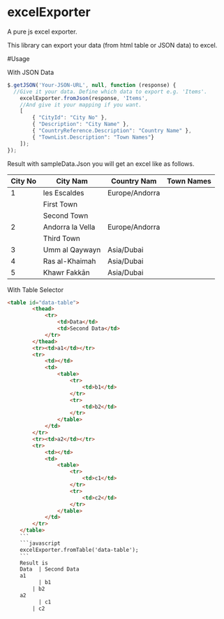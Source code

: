 # excelExporter
A pure js excel exporter.

This library can export your data (from html table or JSON data) to excel.

#Usage

With JSON Data
```javascript
$.getJSON('Your-JSON-URL', null, function (response) {
  //Give it your data. Define which data to export e.g. 'Items'.
	excelExporter.fromJson(response, 'Items',
	//And give it your mapping if you want.
	[
		{ "CityId": "City No" },
		{ "Description": "City Name" },
		{ "CountryReference.Description": "Country Name" },
		{ "TownList.Description": "Town Names"}
	]);
});
```
Result with sampleData.Json you will get an excel like as follows.

City No |	City Nam	|	Country Nam	|	Town Names
-------	| -------------		|	------------	|	-----
1	|	les Escaldes	|	Europe/Andorra      
							| First Town
							| Second Town
2	|	Andorra la Vella	|	Europe/Andorra
							| Third Town
3	|	Umm al Qaywayn	|	Asia/Dubai
4	|	Ras al-Khaimah	|	Asia/Dubai
5	|	Khawr Fakkān	|	Asia/Dubai

With Table Selector
```html
<table id="data-table">
		<thead>
			<tr>
				<td>Data</td>
				<td>Second Data</td>
			</tr>
		</thead>
		<tr><td>a1</td></tr>
		<tr>
			<td></td>
			<td>
				<table>
					<tr>
						<td>b1</td>
					</tr>
					<tr>
						<td>b2</td>
					</tr>
				</table>
			</td>
		</tr>
		<tr><td>a2</td></tr>
		<tr>
			<td></td>
			<td>
				<table>
					<tr>
						<td>c1</td>
					</tr>
					<tr>
						<td>c2</td>
					</tr>
				</table>
			</td>
		</tr>
	</table>
	```
	```javascript
	excelExporter.fromTable('data-table');
	```
	Result is
	Data  | Second Data
	a1
	      | b1
        | b2
	a2
	      | c1
        | c2
